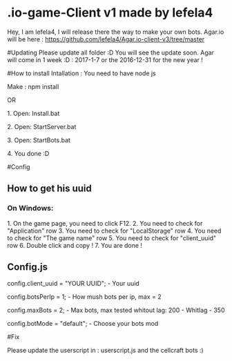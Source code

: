 # .io-game-Client v1 made by lefela4
Hey, I am lefela4, I will release there the way to make your own bots.
Agar.io will be here : https://github.com/lefela4/Agar.io-client-v3/tree/master

#Updating
Please update all folder :D
You will see the update soon.
Agar will come in 1 week :D : 2017-1-7 or the 2016-12-31 for the new year !

#How to install
Intallation :
You need to have node js
<p>
Make : npm install
<p>
OR
<p>
1. Open: Install.bat <p>
2. Open: StartServer.bat<p>
3. Open: StartBots.bat<p>
4. You done :D<p>
<p>

#Config
<h2> How to get his uuid </h2>
<h3> On Windows: </h3>
1. On the game page, you need to click F12.
2. You need to check for "Application" row
3. You need to check for "LocalStorage" row
4. You need to check for "The game name" row
5. You need to check for "client_uuid" row
6. Double click and copy !
7. You are done !

<h2> Config.js </h2>
<span> config.client_uuid = "YOUR UUID";  - Your uuid<span> <p>
<span> config.botsPerIp = 1;  - How mush bots per ip, max = 2<span> <p>
<span> config.maxBots = 2; - Max bots, max tested whitout lag: 200 - Whitlag - 350 <span> <p>
<span> config.botMode = "default"; - Choose your bots mod  <span> <p>


#Fix

Please update the userscript in : userscript.js and the cellcraft bots :)
